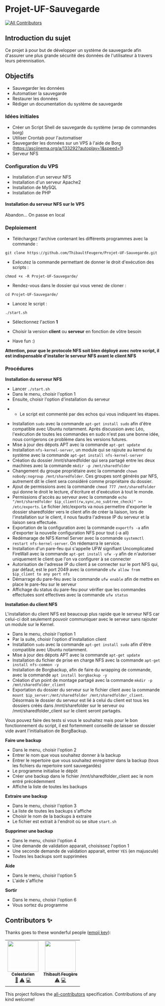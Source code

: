 # Projet-UF-Sauvegarde
<!-- ALL-CONTRIBUTORS-BADGE:START - Do not remove or modify this section -->
[![All Contributors](https://img.shields.io/badge/all_contributors-2-orange.svg?style=flat-square)](#contributors-)
<!-- ALL-CONTRIBUTORS-BADGE:END -->

## Introduction du sujet

Ce projet à pour but de développer un système de sauvegarde afin d'assurer une plus grande sécurité des données de l'utilisateur à travers leurs pérennisation.

## Objectifs

- Sauvegarder les données
- Automatiser la sauvegarde
- Restaurer les données
- Rédiger un documentation du système de sauvegarde

### Idées initiales

- Créer un Script Shell de sauvegarde du système (wrap de commandes borg)
- Utiliser Crontab pour l'automatiser
- Sauvegarder les données sur un VPS à l'aide de Borg (https://asciinema.org/a/133292?autoplay=1&speed=1)
- Serveur NFS

### Configuration du VPS

- Installation d'un serveur NFS
- Installation d'un serveur Apache2 
- Installation de MySQL
- Installation de PHP

#### Installation du serveur NFS sur le VPS

Abandon...
On passe en local

### Deploiement

- Téléchargez l'archive contenant les différents programmes avec la commande : 

`git clone https://github.com/ThibaultFeugere/Projet-UF-Sauvegarde.git`

- Exécutez la commande permettant de donner le droit d'exécution des scripts :

`chmod +x -R Projet-UF-Sauvegarde/`

- Rendez-vous dans le dossier qui vous venez de cloner :

`cd Projet-UF-Sauvegarde/`

- Lancez le script : 

`./start.sh`

- Sélectionnez l'action **1**

- Choisir la version **client** ou **serveur** en fonction de vôtre besoin
- Have fun :)

**Attention, pour que le protocole NFS soit bien déployé avec notre script, il est indispensable d'installer le serveur NFS avant le client NFS**

### Procédures

**Installation du serveur NFS**

- Lancer `./start.sh`
- Dans le menu, choisir l'option 1
- Ensuite, choisir l'option d'installation du serveur
+ + Le script est commenté par des echos qui vous indiquent les étapes.
- Installation `sudo` avec la commande `apt-get install sudo` afin d'être compatible avec Ubuntu notamment. Après discussion avec Léo, l'exécution de toutes les commandes en sudo n'est pas une bonne idée, nous corrigerons ce problème dans les versions futures.
- Mise à jour des dépots APT avec la commande `apt-get update`
- Installation `nfs-kernel-server`, un module qui se rajoute au kernel du système avec la commande `apt-get install nfs-kernel-server`
- Création du dossier /mnt/sharedfolder qui sera partagé entre les deux machines avec la commande `mkdir -p /mnt/sharedfolder`
- Changement du groupe propriétaire avec la commande `chown nobody:nogroup /mnt/sharedfolder`. Ces groupes sont générés par NFS, autrement dit le client sera considéré comme propriétaire du dossier.
- Ajout de permissions avec la commande `chmod 777 /mnt/sharedfolder` qui donne le droit le lecture, d'écriture et d'exécution à tout le monde.
- Permissions d'accès au serveur avec la commande `echo "/mnt/sharedfolder $ip_client(rw,sync,no_subtree_check)" >> /etc/exports`. Le fichier /etc/exports va nous permettre d'exporter le dossier sharedfolder vers le client afin de créer la liaison, lors de l'installation sur le client, il nous faudra l'adresse IP du serveur et la liaison sera effectuée.
- Exportation de la configuration avec la commande `exportfs -a` afin d'exporter la nouvelle configuration NFS pour tout (-a all)
- Redémarage de NFS Kernel Server avec la commande `systemctl restart nfs-kernel-server`. On rédemarra le service.
- Installation d'un pare-feu qui s'appelle UFW signifiant Uncomplicated FireWall avec la commande `apt-get install ufw -y` afin de n'autoriser uniquement le client que l'on va configurer à se connecter
- Autorisation de l'adresse IP du client à se connecter sur le port NFS qui, par défaut, est le port 2049 avec la commande `ufw allow from $ip_client to any port nfs`
- Démarrage du pare-feu avec la commande `ufw enable` afin de mettre en place le pare-feu sur le serveur
- Affichage du status du pare-feu pour vérifier que les commandes effectuées sont effectives avec la commande `ufw status`

**Installation du client NFS**

L'installation du client NFS est beaucoup plus rapide que le serveur NFS car celui-ci doit seulement pouvoir communiquer avec le serveur sans rajouter un module sur le Kernel.

- Dans le menu, choisir l'option 1
- Par la suite, choisir l'option d'installation client
- Installation `sudo` avec la commande `apt-get install sudo` afin d'être compatible avec Ubuntu notamment.
- Mise à jour des dépots APT avec la commande `apt-get update`
- Installation du fichier de prise en charge NFS avec la commande `apt-get install nfs-common -y`
- Installation de Borgbackup, afin de faire du wrapping de commande, avec la commande `apt install borgbackup -y`
- Création d'un point de montage partagé avec la commande `mkdir -p /mnt/sharedfolder_client` 
- Exportation du dossier du serveur sur le fichier client avec la commande `mount $ip_server:/mnt/sharedfolder /mnt/sharedfolder_client`. Désormais le dossier du serveur est lié à celui du client est tous les dossiers créés dans /mnt/sharefolder sur le serveur ou /mnt/sharedfolder_client sur le client seront partagés.

Vous pouvez faire des tests si vous le souhaitez mais pour le bon fonctionnement du script, il est fortemment conseillé de laisser se dossier vide avant l'initialisation de BorgBackup.

**Faire une backup**

- Dans le menu, choisir l'option 2
- Entrer le nom que vous souhaitez donner à la backup
- Entrer le repertoire que vous souhaitez enregistrer dans la backup (tous les fichiers du repertoire sont sauvegardés)
- Le programme initialise le dépôt
- Créer une backup dans le fichier /mnt/sharedfolder_client aec le nom entré précédemment
- Affiche la liste de toutes les backups

**Extraire une backup**

- Dans le menu, choisir l'option 3
- La liste de toutes les backups s'affiche
- Choisir le nom de la backups à extraire
- Le fichier est extrait à l'endroit où se situe `start.sh`

**Supprimer une backup**

- Dans le menu, choisir l'option 4
- Une demande de validation apparait, choisissez l'option 1
- Une seconde demande de validation apparait, entrer `YES` (en majuscule)
- Toutes les backups sont supprimées

**Aide**

- Dans le menu, choisir l'option 5
- L'aide s'affiche

**Sortir**

- Dans le menu, choisir l'option 6
- Vous sortez du programme

## Contributors ✨

Thanks goes to these wonderful people ([emoji key](https://allcontributors.org/docs/en/emoji-key)):

<!-- ALL-CONTRIBUTORS-LIST:START - Do not remove or modify this section -->
<!-- prettier-ignore-start -->
<!-- markdownlint-disable -->
<table>
  <tr>
    <td align="center"><a href="https://github.com/Celestarien"><img src="https://avatars2.githubusercontent.com/u/43401854?v=4" width="100px;" alt=""/><br /><sub><b>Celestarien</b></sub></a><br /><a href="#design-Celestarien" title="Design">🎨</a> <a href="https://github.com/Celestarien/backup-sh/commits?author=Celestarien" title="Tests">⚠️</a> <a href="https://github.com/Celestarien/backup-sh/commits?author=Celestarien" title="Code">💻</a></td>
    <td align="center"><a href="https://thibaultfeugere.fr"><img src="https://avatars1.githubusercontent.com/u/32579584?v=4" width="100px;" alt=""/><br /><sub><b>Thibault Feugère</b></sub></a><br /><a href="https://github.com/Celestarien/backup-sh/commits?author=ThibaultFeugere" title="Tests">⚠️</a> <a href="https://github.com/Celestarien/backup-sh/commits?author=ThibaultFeugere" title="Code">💻</a></td>
  </tr>
</table>

<!-- markdownlint-enable -->
<!-- prettier-ignore-end -->
<!-- ALL-CONTRIBUTORS-LIST:END -->

This project follows the [all-contributors](https://github.com/all-contributors/all-contributors) specification. Contributions of any kind welcome!